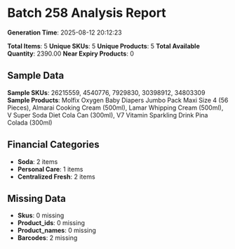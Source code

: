 # Batch 258 Analysis Report

**Generation Time**: 2025-08-12 20:12:23

**Total Items**: 5
**Unique SKUs**: 5
**Unique Products**: 5
**Total Available Quantity**: 2390.00
**Near Expiry Products**: 0

## Sample Data
**Sample SKUs**: 26215559, 4540776, 7929830, 30398912, 34803309
**Sample Products**: Molfix Oxygen Baby Diapers Jumbo Pack Maxi Size 4 (56 Pieces), Almarai Cooking Cream (500ml), Lamar Whipping Cream (500ml), V Super Soda Diet Cola Can (300ml), V7 Vitamin Sparkling Drink Pina Colada (300ml)

## Financial Categories
- **Soda**: 2 items
- **Personal Care**: 1 items
- **Centralized Fresh**: 2 items

## Missing Data
- **Skus**: 0 missing
- **Product_ids**: 0 missing
- **Product_names**: 0 missing
- **Barcodes**: 2 missing
